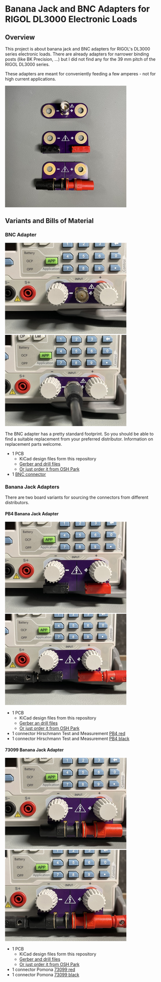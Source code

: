 # Banana Jack and BNC Adapters for RIGOL DL3000 Electronic Loads

## Overview

This project is about banana jack and BNC adapters for RIGOL's DL3000 series
electronic loads. There are already adapters for narrower binding posts (like
BK Precision, ...) but I did not find any for the 39 mm pitch of the RIGOL
DL3000 series.

These adapters are meant for conveniently feeding a few amperes - not for high
current applications.

![Adapters](images/all-adapters.jpg "All Adapters")


## Variants and Bills of Material

### BNC Adapter

![BNC Adapter](images/bnc-adapter-mounted.jpg)
![BNC Adapter with Cable](images/bnc-adapter-mounted-with-cable.jpg)

The BNC adapter has a pretty standard footprint. So you should be able to find
a suitable replacement from your preferred distributor. Information on
replacement parts welcome.

* 1 PCB
    * KiCad design files form this repository
    * [Gerber and drill files](orders/dl3000-bnc-adapter-1.0-85dbc15.zip)
    * [Or just order it from OSH Park](https://oshpark.com/shared\_projects/MOcX6Gow)
* 1 [BNC connector](https://www.reichelt.de/steckverbinder-bnc-75-ohm-gerade-rnd-205-00437-p194660.html)

### Banana Jack Adapters

There are two board variants for sourcing the connectors from different
distributors.

#### PB4 Banana Jack Adapter

![PB4 Banana Jack Adapter](images/banana-adapter-bp4-mounted.jpg)
![PB4 Banana Jack Adapter with Cable](images/banana-adapter-pb4-mounted-with-cables.jpg)

* 1 PCB
    * KiCad design files from this repository
    * [Gerber an drill files](orders/dl3000-banana-adapter-1.0-85dbc15.zip)
    * [Or just order it from OSH Park](https://oshpark.com/shared\_projects/gLsNtQ88)
* 1 connector Hirschmann Test and Measurement
  [PB4 red](https://www.reichelt.de/leiterplattenbuchse-4-mm-rot-pb-4-rt-p76865.html)
* 1 connector Hirschmann Test and Measurement
  [PB4 black](https://www.reichelt.de/leiterplattenbuchse-4-mm-schwarz-pb-4-sw-p13998.html)


#### 73099 Banana Jack Adapter

![73099 Banana Jack Adapter](images/banana-adapter-73099-mounted.jpg)
![73099 Banana Jack Adapter with Cables](images/banana-adapter-73099-mounted-with-cables.jpg)

* 1 PCB
    * KiCad design files form this repository
    * [Gerber and drill files](orders/dl3000-banana-adapter-73099-1.1-8dd8051.zip)
    * [Or just order it from OSH Park](https://oshpark.com/shared_projects/TMnpJrJW)
* 1 connector Pomona [73099
  red](https://www.digikey.com/en/products/detail/pomona-electronics/73099-2/10483465)
* 1 connector Pomona [73099
  black](https://www.digikey.com/en/products/detail/pomona-electronics/73099-0/10483460)
